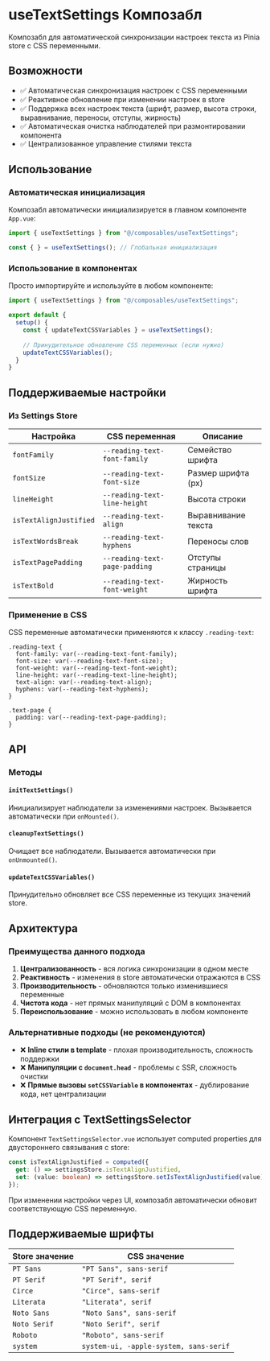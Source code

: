 # useTextSettings Композабл

Композабл для автоматической синхронизации настроек текста из Pinia store с CSS переменными.

## Возможности

- ✅ Автоматическая синхронизация настроек с CSS переменными
- ✅ Реактивное обновление при изменении настроек в store
- ✅ Поддержка всех настроек текста (шрифт, размер, высота строки, выравнивание, переносы, отступы, жирность)
- ✅ Автоматическая очистка наблюдателей при размонтировании компонента
- ✅ Централизованное управление стилями текста

## Использование

### Автоматическая инициализация

Композабл автоматически инициализируется в главном компоненте `App.vue`:

```typescript
import { useTextSettings } from "@/composables/useTextSettings";

const { } = useTextSettings(); // Глобальная инициализация
```

### Использование в компонентах

Просто импортируйте и используйте в любом компоненте:

```typescript
import { useTextSettings } from "@/composables/useTextSettings";

export default {
  setup() {
    const { updateTextCSSVariables } = useTextSettings();
    
    // Принудительное обновление CSS переменных (если нужно)
    updateTextCSSVariables();
  }
}
```

## Поддерживаемые настройки

### Из Settings Store

| Настройка | CSS переменная | Описание |
|-----------|---------------|----------|
| `fontFamily` | `--reading-text-font-family` | Семейство шрифта |
| `fontSize` | `--reading-text-font-size` | Размер шрифта (px) |
| `lineHeight` | `--reading-text-line-height` | Высота строки |
| `isTextAlignJustified` | `--reading-text-align` | Выравнивание текста |
| `isTextWordsBreak` | `--reading-text-hyphens` | Переносы слов |
| `isTextPagePadding` | `--reading-text-page-padding` | Отступы страницы |
| `isTextBold` | `--reading-text-font-weight` | Жирность шрифта |

### Применение в CSS

CSS переменные автоматически применяются к классу `.reading-text`:

```less
.reading-text {
  font-family: var(--reading-text-font-family);
  font-size: var(--reading-text-font-size);
  font-weight: var(--reading-text-font-weight);
  line-height: var(--reading-text-line-height);
  text-align: var(--reading-text-align);
  hyphens: var(--reading-text-hyphens);
}

.text-page {
  padding: var(--reading-text-page-padding);
}
```

## API

### Методы

#### `initTextSettings()`
Инициализирует наблюдатели за изменениями настроек. Вызывается автоматически при `onMounted()`.

#### `cleanupTextSettings()`
Очищает все наблюдатели. Вызывается автоматически при `onUnmounted()`.

#### `updateTextCSSVariables()`
Принудительно обновляет все CSS переменные из текущих значений store.

## Архитектура

### Преимущества данного подхода

1. **Централизованность** - вся логика синхронизации в одном месте
2. **Реактивность** - изменения в store автоматически отражаются в CSS
3. **Производительность** - обновляются только изменившиеся переменные
4. **Чистота кода** - нет прямых манипуляций с DOM в компонентах
5. **Переиспользование** - можно использовать в любом компоненте

### Альтернативные подходы (не рекомендуются)

- ❌ **Inline стили в template** - плохая производительность, сложность поддержки
- ❌ **Манипуляции с `document.head`** - проблемы с SSR, сложность очистки
- ❌ **Прямые вызовы `setCSSVariable` в компонентах** - дублирование кода, нет централизации

## Интеграция с TextSettingsSelector

Компонент `TextSettingsSelector.vue` использует computed properties для двустороннего связывания с store:

```typescript
const isTextAlignJustified = computed({
  get: () => settingsStore.isTextAlignJustified,
  set: (value: boolean) => settingsStore.setIsTextAlignJustified(value)
});
```

При изменении настройки через UI, композабл автоматически обновит соответствующую CSS переменную.

## Поддерживаемые шрифты

| Store значение | CSS значение |
|----------------|--------------|
| `PT Sans` | `"PT Sans", sans-serif` |
| `PT Serif` | `"PT Serif", serif` |
| `Circe` | `"Circe", sans-serif` |
| `Literata` | `"Literata", serif` |
| `Noto Sans` | `"Noto Sans", sans-serif` |
| `Noto Serif` | `"Noto Serif", serif` |
| `Roboto` | `"Roboto", sans-serif` |
| `system` | `system-ui, -apple-system, sans-serif` | 